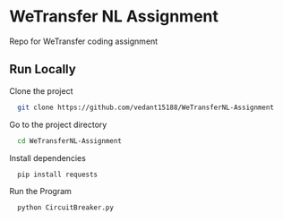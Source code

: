 # WeTransfer NL Assignment

Repo for WeTransfer coding assignment

## Run Locally

Clone the project

```bash
  git clone https://github.com/vedant15188/WeTransferNL-Assignment
```

Go to the project directory

```bash
  cd WeTransferNL-Assignment
```

Install dependencies

```bash
  pip install requests
```

Run the Program

```bash
  python CircuitBreaker.py
```
